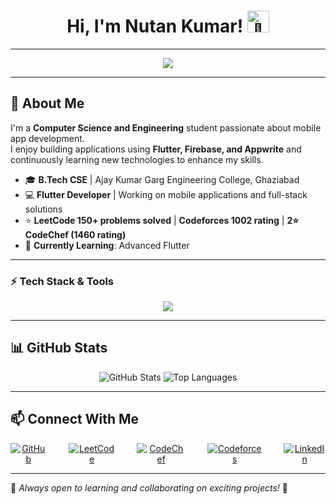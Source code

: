 <h1 align="center">
  Hi, I'm Nutan Kumar! <img src="https://media.giphy.com/media/hvRJCLFzcasrR4ia7z/giphy.gif" width="35px" alt="👋" />
</h1>

---
<p align="center">
  <img src="https://readme-typing-svg.demolab.com?font=Fira+Code&size=22&duration=4000&pause=1000&color=1C71FA&center=true&vCenter=true&width=700&lines=Mobile+App+Developer+%7C+Flutter+%7C+Dart;Competitive+Programmer+%7C+C%2B%2B+%7C+LeetCode+%7C+CodeChef;Passionate+about+Solving+Problems+%26+Building+Apps!" />
</p>

---
## 🚀 About Me  
I'm a **Computer Science and Engineering** student passionate about mobile app development.  
I enjoy building applications using **Flutter, Firebase, and Appwrite** and continuously learning new technologies to enhance my skills.  

- 🎓 **B.Tech CSE** | Ajay Kumar Garg Engineering College, Ghaziabad  
- 💻 **Flutter Developer** | Working on mobile applications and full-stack solutions  
- ⭐ **LeetCode 150+ problems solved** | **Codeforces 1002 rating** | **2⭐ CodeChef (1460 rating)**  
- 🎯 **Currently Learning**: Advanced Flutter  

---
### ⚡ **Tech Stack & Tools**
<p align="center">
  <img src="https://skillicons.dev/icons?i=flutter,java,cpp,c,dart,git,github,firebase,appwrite,vscode,androidstudio,mongodb,fastapi" />
</p>

---

## 📊 GitHub Stats  
<p align="center">
  <img src="https://github-readme-stats.vercel.app/api?username=Nutan-Kum12&show_icons=true&theme=radical" alt="GitHub Stats" />
<!--   <br>
  <img src="https://github-readme-streak-stats.herokuapp.com/?user=Nutan-Kum12&theme=radical" alt="GitHub Streak" />
  <br> -->
  <img src="https://github-readme-stats.vercel.app/api/top-langs/?username=Nutan-Kum12&layout=compact&theme=radical" alt="Top Languages" />
</p>

---

## 📫 Connect With Me  
<p align="center" style="display:flex; gap: 35px; align-items:center;">
  <a href="https://github.com/Nutan-Kum12" target="_blank">
    <img src="https://img.icons8.com/ios-glyphs/40/333333/github.png" alt="GitHub" />
  </a>
  <a href="https://leetcode.com/u/Nutan_ydv1/" target="_blank">
    <img src="https://img.icons8.com/external-tal-revivo-light-tal-revivo/40/FFA116/external-level-up-your-coding-skills-and-quickly-land-a-job-logo-light-tal-revivo.png" alt="LeetCode" />
  </a>
  <a href="https://www.codechef.com/users/raushanydv1/" target="_blank">
    <img src="https://img.icons8.com/ios-filled/40/6e4c1e/codechef.png" alt="CodeChef" />
  </a>
  <a href="https://codeforces.com/profile/nutan9135kr/" target="_blank">
    <img src="https://img.icons8.com/external-tal-revivo-light-tal-revivo/40/1f8ac0/external-codeforces-programming-competitions-and-contests-programming-community-logo-light-tal-revivo.png" alt="Codeforces" />
  </a>
  <a href="https://www.linkedin.com/in/nutan-kumar-7b9b05329/" target="_blank">
    <img src="https://img.icons8.com/ios-filled/40/0A66C2/linkedin.png" alt="LinkedIn" />
  </a>
</p>


---

📌 *Always open to learning and collaborating on exciting projects!* 🚀  
